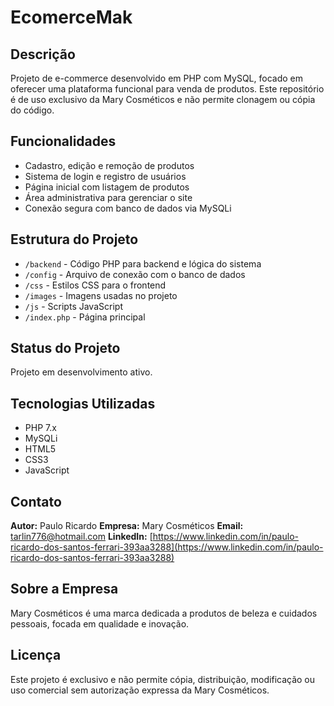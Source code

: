# EcomerceMak

## Descrição
Projeto de e-commerce desenvolvido em PHP com MySQL, focado em oferecer uma plataforma funcional para venda de produtos. Este repositório é de uso exclusivo da Mary Cosméticos e não permite clonagem ou cópia do código.

## Funcionalidades
- Cadastro, edição e remoção de produtos
- Sistema de login e registro de usuários
- Página inicial com listagem de produtos
- Área administrativa para gerenciar o site
- Conexão segura com banco de dados via MySQLi

## Estrutura do Projeto
- `/backend` - Código PHP para backend e lógica do sistema
- `/config` - Arquivo de conexão com o banco de dados
- `/css` - Estilos CSS para o frontend
- `/images` - Imagens usadas no projeto
- `/js` - Scripts JavaScript
- `/index.php` - Página principal

## Status do Projeto
Projeto em desenvolvimento ativo.

## Tecnologias Utilizadas
- PHP 7.x
- MySQLi
- HTML5
- CSS3
- JavaScript

## Contato
**Autor:** Paulo Ricardo
**Empresa:** Mary Cosméticos
**Email:** tarlin776@hotmail.com
**LinkedIn:** [https://www.linkedin.com/in/paulo-ricardo-dos-santos-ferrari-393aa3288](https://www.linkedin.com/in/paulo-ricardo-dos-santos-ferrari-393aa3288)

## Sobre a Empresa
Mary Cosméticos é uma marca dedicada a produtos de beleza e cuidados pessoais, focada em qualidade e inovação.

## Licença
Este projeto é exclusivo e não permite cópia, distribuição, modificação ou uso comercial sem autorização expressa da Mary Cosméticos.
